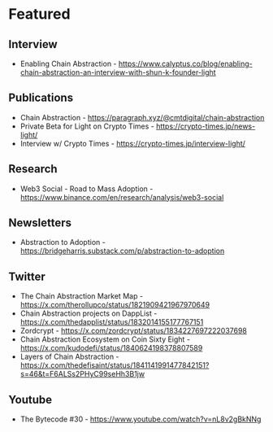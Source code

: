 # Featured

## Interview

- Enabling Chain Abstraction - https://www.calyptus.co/blog/enabling-chain-abstraction-an-interview-with-shun-k-founder-light

## Publications

- Chain Abstraction - https://paragraph.xyz/@cmtdigital/chain-abstraction
- Private Beta for Light on Crypto Times - https://crypto-times.jp/news-light/
- Interview w/ Crypto Times - https://crypto-times.jp/interview-light/

## Research

- Web3 Social - Road to Mass Adoption - https://www.binance.com/en/research/analysis/web3-social

## Newsletters

- Abstraction to Adoption - https://bridgeharris.substack.com/p/abstraction-to-adoption

## Twitter

- The Chain Abstraction Market Map - https://x.com/therollupco/status/1821909421967970649
- Chain Abstraction projects on DappList - https://x.com/thedapplist/status/1832014155177767151
- Zordcrypt - https://x.com/zordcrypt/status/1834227697222037698
- Chain Abstraction Ecosystem on Coin Sixty Eight - https://x.com/kudodefi/status/1840624198378807589
- Layers of Chain Abstraction - https://x.com/thedefisaint/status/1841141991477842151?s=46&t=F6ALSs2PHyC99seHh3B1jw

## Youtube

- The Bytecode #30 - https://www.youtube.com/watch?v=nL8v2gBkNNg
